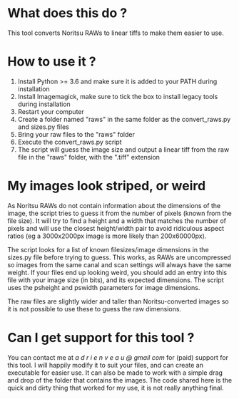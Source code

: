 # What does this do ?

This tool converts Noritsu RAWs to linear tiffs to make them easier to use.

# How to use it ?

1. Install Python >= 3.6 and make sure it is added to your PATH during installation
2. Install Imagemagick, make sure to tick the box to install legacy tools during installation
3. Restart your computer
4. Create a folder named "raws" in the same folder as the convert_raws.py and sizes.py files
5. Bring your raw files to the "raws" folder
6. Execute the convert_raws.py script
7. The script will guess the image size and output a linear tiff from the raw file in the "raws" folder, with the ".tiff" extension

# My images look striped, or weird

As Noritsu RAWs do not contain information about the dimensions of the image, the script tries to guess it from the number of pixels (known from the file size). It will try to find a height and a width that matches the number of pixels and will use the closest height/width pair to avoid ridiculous aspect ratios (eg a 3000x2000px image is more likely than 200x60000px).

The script looks for a list of known filesizes/image dimensions in the sizes.py file before trying to guess. This works, as RAWs are uncompressed so images from the same canal and scan settings will always have the same weight. If your files end up looking weird, you should add an entry into this file with your image size (in bits), and its expected dimensions. The script uses the psheight and pswidth parameters for image dimensions. 

The raw files are slightly wider and taller than Noritsu-converted images so it is not possible to use these to guess the raw dimensions.

# Can I get support for this tool ?

You can contact me at    *a d r i e n v e a u @ gmail com* for (paid) support for this tool. I will happily modify it to suit your files, and can create an executable for easier use. It can also be made to work with a simple drag and drop of the folder that contains the images. The code shared here is the quick and dirty thing that worked for my use, it is not really anything final.